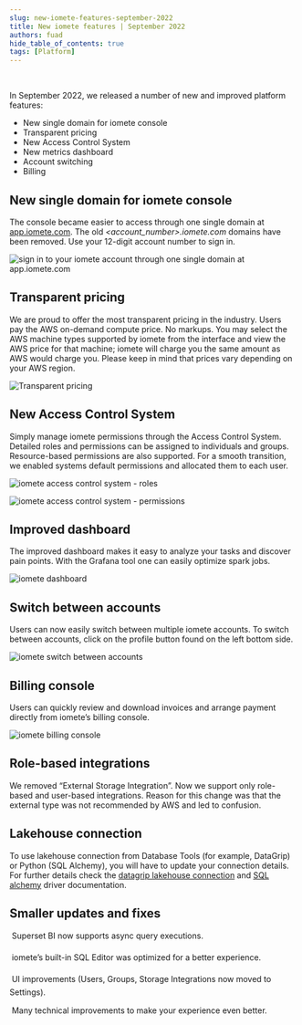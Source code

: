 ```yaml
---
slug: new-iomete-features-september-2022
title: New iomete features | September 2022
authors: fuad
hide_table_of_contents: true
tags: [Platform]
---
```


<br/>

In September 2022, we released a number of new and improved platform features:

- New single domain for iomete console
- Transparent pricing
- New Access Control System
- New metrics dashboard
- Account switching
- Billing

<!-- truncate -->

## New single domain for iomete console
The console became easier to access through one single domain at [app.iomete.com](https://app.iomete.com/signin). The old *<account_number>.iomete.com* domains have been removed. Use your 12-digit account number to sign in.

![sign in to your iomete account through one single domain at app.iomete.com](/blog/2022-09-21-new-features/iomete-signin.jpeg "sign in to your iomete account through one single domain at app.iomete.com
")


## Transparent pricing
We are proud to offer the most transparent pricing in the industry. Users pay the AWS on-demand compute price. No markups. You may select the AWS machine types supported by iomete from the interface and view the AWS price for that machine; iomete will charge you the same amount as AWS would charge you. Please keep in mind that prices vary depending on your AWS region.

![Transparent pricing](/blog/2022-09-21-new-features/transparent-pricing.jpeg)


## New Access Control System
Simply manage iomete permissions through the Access Control System. Detailed roles and permissions can be assigned to individuals and groups. Resource-based permissions are also supported. For a smooth transition, we enabled systems default permissions and allocated them to each user.

![iomete access control system - roles](/blog/2022-09-21-new-features/access-control-system.jpeg "iomete access control system - roles")

![iomete access control system - permissions](/blog/2022-09-21-new-features/create-permission.jpeg "iomete access control system - permissions")


## Improved dashboard
The improved dashboard makes it easy to analyze your tasks and discover pain points. With the Grafana tool one can easily optimize spark jobs.

![iomete dashboard](/blog/2022-09-21-new-features/improved-dashboard.jpeg)

## Switch between accounts
Users can now easily switch between multiple iomete accounts. To switch between accounts, click on the profile button found on the left bottom side.

![iomete switch between accounts](/blog/2022-09-21-new-features/switch-account.jpeg)


## Billing console
Users can quickly review and download invoices and arrange payment directly from iomete’s billing console.

![iomete billing console](/blog/2022-09-21-new-features/billing-console.jpeg)


## Role-based integrations
We removed “External Storage Integration”. Now we support only role-based and user-based integrations. Reason for this change was that the external type was not recommended by AWS and led to confusion.

## Lakehouse connection
To use lakehouse connection from Database Tools (for example, DataGrip) or Python (SQL Alchemy), you will have to update your connection details. For further details check the [datagrip lakehouse connection](/docs/datagrip-lakehouse-connection) and [SQL alchemy](/docs/libraries/drivers/sql-alchemy-driver) driver documentation.


## Smaller updates and fixes
&#150; Superset BI now supports async query executions.

&#150; iomete’s built-in SQL Editor was optimized for a better experience.

&#150; UI improvements (Users, Groups, Storage Integrations now moved to Settings).

&#150; Many technical improvements to make your experience even better.
